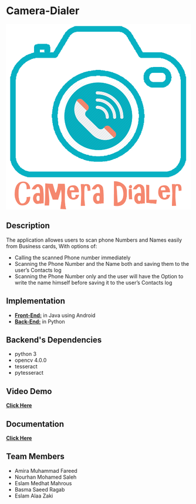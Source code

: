 # Camera-Dialer
![Logo of Camera Dialer](https://github.com/Amira-Fareed/Camera-Dialer/blob/master/Camera%20Dialer/logo_text.png)
## Description

The application allowes users to scan phone Numbers and Names easily from Business cards, With options of:  
- Calling the scanned Phone number immediately  
- Scanning the Phone Number and the Name both and saving them to the user’s Contacts log 
- Scanning the Phone Number only and the user will have the Option to write the name himself before saving it to the user’s Contacts log 

## Implementation 
* **[Front-End:](https://github.com/Amira-Fareed/Camera-Dialer/tree/master/Camera%20Dialer)** in Java using Android
* **[Back-End:](https://github.com/EslamAlaaZaki/Camera-Dialer-/tree/master/Backend)** in Python 
## Backend's Dependencies
* python 3
* opencv 4.0.0
* tesseract
* pytesseract

## Video Demo
**[Click Here](https://drive.google.com/file/d/13U_bDedSSWpv50RFDHmI9cr_9gPOz3di/view?usp=sharing)**

## Documentation
**[Click Here](https://github.com/Amira-Fareed/Camera-Dialer/blob/master/Camera%20Dialer/Camera%20Dialer.pdf)**

## Team Members
* Amira Muhammad Fareed  
* Nourhan Mohamed Saleh
* Eslam Medhat Mahrous 
* Basma Saeed Ragab 
* Eslam Alaa Zaki 
